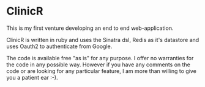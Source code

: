 ClinicR
=======

This is my first venture developing an end to end web-application. 

ClinicR is written in ruby and uses the Sinatra dsl, Redis as it's datastore and uses Oauth2 to authenticate from Google.

The code is available free "as is" for any purpose. I offer no warranties for the code in any possible way. However if you have any comments on the code or are looking for any particular feature, I am more than willing to give you a patient ear :-).

